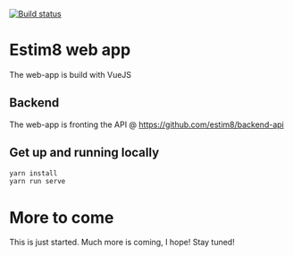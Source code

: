 [![Build status](https://dev.azure.com/estim8/Estim8.io/_apis/build/status/Estim8.Web-CI)](https://dev.azure.com/estim8/Estim8.io/_build/latest?definitionId=1)

# Estim8 web app
The web-app is build with VueJS

## Backend
The web-app is fronting the API @ https://github.com/estim8/backend-api

## Get up and running locally
``` bash
yarn install
yarn run serve
```

# More to come
This is just started. Much more is coming, I hope!
Stay tuned!
